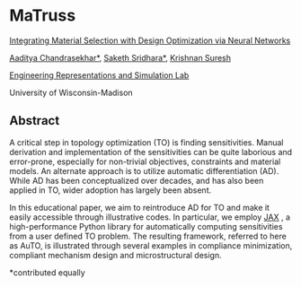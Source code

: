 # MaTruss

[Integrating Material Selection with Design Optimization via Neural Networks](https://arxiv.org/abs/2112.12566)

[Aaditya Chandrasekhar*](https://aadityacs.github.io/), [Saketh Sridhara*](https://sakethsridhara.github.io/), [Krishnan Suresh](https://directory.engr.wisc.edu/me/faculty/suresh_krishnan)  

[Engineering Representations and Simulation Lab](https://ersl.wisc.edu)  

University of Wisconsin-Madison 



## Abstract
A critical step in topology optimization (TO) is finding sensitivities. Manual derivation and implementation of the sensitivities can be quite laborious and error-prone, especially for non-trivial objectives, constraints and material models. An alternate approach is to utilize automatic differentiation (AD). While AD has been conceptualized over decades, and has also been applied in TO, wider adoption has largely been absent.

In this educational paper, we aim to reintroduce AD for TO and make it easily accessible through illustrative codes. In particular, we employ [JAX](https://github.com/google/jax)  , a high-performance Python library for automatically computing sensitivities from a user defined TO problem. The resulting framework, referred to here as AuTO, is illustrated through several examples in compliance minimization, compliant mechanism design and microstructural design.


*contributed equally
